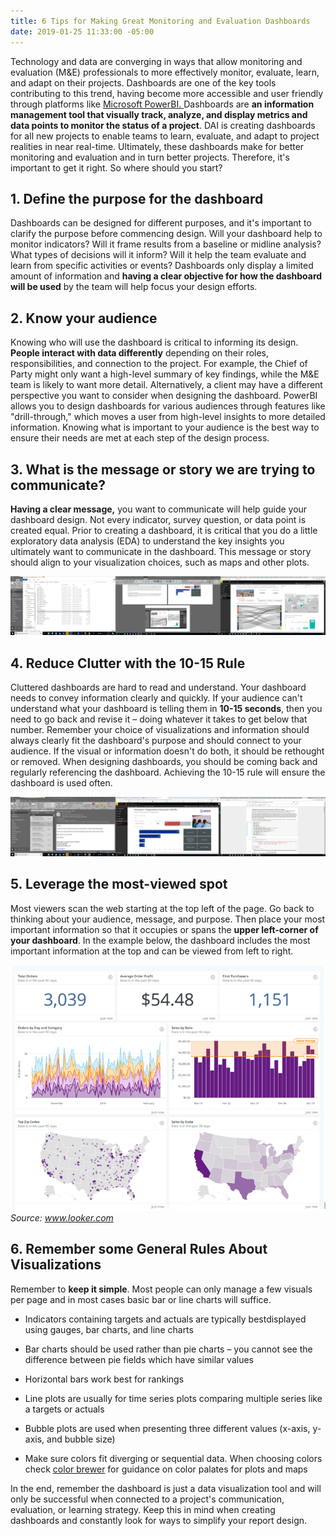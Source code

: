 ```yaml
---
title: 6 Tips for Making Great Monitoring and Evaluation Dashboards
date: 2019-01-25 11:33:00 -05:00
---
```


Technology and data are converging in ways that allow monitoring and evaluation (M&E) professionals to more effectively monitor, evaluate, learn, and adapt on their projects. Dashboards are one of the key tools contributing to this trend, having become more accessible and user friendly through platforms like [Microsoft PowerBI. ](https://powerbi.microsoft.com/en-us/get-started/?&OCID=AID719832_SEM_bHb24t0B&lnkd=Google_PowerBI_Brand&gclid=Cj0KCQjw08XeBRC0ARIsAP_gaQBWS9woBxKkiDNWqYJ1QffUY7fpDoUDQTRkOS4N15amKTJGVg8EmGMaAkDrEALw_wcB)Dashboards are **an information management tool that visually track, analyze, and display metrics and data points to monitor the status of a project**. DAI is creating dashboards for all new projects to enable teams to learn, evaluate, and adapt to project realities in near real-time. Ultimately, these dashboards make for better monitoring and evaluation and in turn better projects. Therefore, it's important to get it right. So where should you start?

## 1. Define the purpose for the dashboard

Dashboards can be designed for different purposes, and it's important to clarify the purpose before commencing design. Will your dashboard help to monitor indicators? Will it frame results from a baseline or midline analysis? What types of decisions will it inform? Will it help the team evaluate and learn from specific activities or events? Dashboards only display a limited amount of information and **having a clear objective for how the dashboard will be used** by the team will help focus your design efforts.

## 2. Know your audience

Knowing who will use the dashboard is critical to informing its design. **People interact with data differently** depending on their roles, responsibilities, and connection to the project. For example, the Chief of Party might only want a high-level summary of key findings, while the M&E team is likely to want more detail. Alternatively, a client may have a different perspective you want to consider when designing the dashboard. PowerBI allows you to design dashboards for various audiences through features like "drill-through," which moves a user from high-level insights to more detailed information. Knowing what is important to your audience is the best way to ensure their needs are met at each step of the design process.

## 3. What is the message or story we are trying to communicate?

**Having a clear message,** you want to communicate will help guide your dashboard design. Not every indicator, survey question, or data point is created equal. Prior to creating a dashboard, it is critical that you do a little exploratory data analysis (EDA) to understand the key insights you ultimately want to communicate in the dashboard. This message or story should align to your visualization choices, such as maps and other plots.

![Dashboard.png](/uploads/Dashboard.png)

## 4. Reduce Clutter with the 10-15 Rule

Cluttered dashboards are hard to read and understand.  Your dashboard needs to convey information clearly and quickly.  If your audience can't understand what your dashboard is telling them in **10-15 seconds**, then you need to go back and revise it – doing whatever it takes to get below that number.  Remember your choice of visualizations and information should always clearly fit the dashboard's purpose and should connect to your audience.  If the visual or information doesn't do both, it should be rethought or removed.  When designing dashboards, you should be coming back and regularly referencing the dashboard.  Achieving the 10-15 rule will ensure the dashboard is used often.

![Dash1.png](/uploads/Dash1.png)

## 5. Leverage the most-viewed spot

Most viewers scan the web starting at the top left of the page.  Go back to thinking about your audience, message, and purpose. Then place your most important information so that it occupies or spans the **upper left-corner of your dashboard**.  In the example below, the dashboard includes the most important information at the top and can be viewed from left to right.

![dash2-d160cb.PNG](/uploads/dash2-d160cb.PNG)
*Source: www.looker.com*

## 6. Remember some General Rules About Visualizations

Remember to **keep it simple**. Most people can only manage a few visuals per page and in most cases basic bar or line charts will suffice.

* ​Indicators containing targets and actuals are typically best ​displayed using gauges, bar charts, and line charts

* Bar charts should be used rather than pie charts – you cannot see the difference between pie fields which have similar values

* Horizontal bars work best for rankings

* Line plots are usually for time series plots comparing multiple series like a targets or actuals

* Bubble plots are used when presenting three different values (x-axis, y-axis, and bubble size)

* Make sure colors fit diverging or sequential data. When choosing colors check [color brewer](http://colorbrewer2.org/) for guidance on color palates for plots and maps

In the end, remember the dashboard is just a data visualization tool and will only be successful when connected to a project's communication, evaluation, or learning strategy. Keep this in mind when creating dashboards and constantly look for ways to simplify your report design. ​